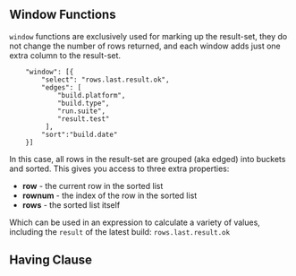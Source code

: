 Window Functions
----------------


`window` functions are exclusively used for marking up the result-set, they do not change the number of rows returned, and each window adds just one extra column to the result-set.

		"window": [{
		    "select": "rows.last.result.ok",
		    "edges": [
		        "build.platform",
		        "build.type",
		        "run.suite",
		        "result.test"
		     ],
		    "sort":"build.date"
		}]

In this case, all rows in the result-set are grouped (aka edged) into buckets and sorted.  This gives you access to three extra properties:

* **row** - the current row in the sorted list
* **rownum** - the index of the row in the sorted list
* **rows** - the sorted list itself

Which can be used in an expression to calculate a variety of values, including the `result` of the latest build: `rows.last.result.ok`


Having Clause
-------------





